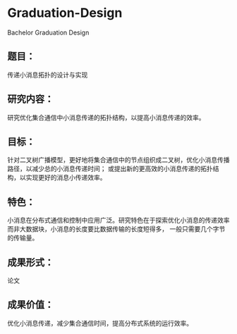 # Graduation-Design
Bachelor Graduation Design 
## 题目： 
传递小消息拓扑的设计与实现

## 研究内容： 

研究优化集合通信中小消息传递的拓扑结构，以提高小消息传递的效率。

## 目标：
针对二叉树广播模型，更好地将集合通信中的节点组织成二叉树，优化小消息传播路径，以减少总的小消息传递时间；
或提出新的更高效的小消息传递的拓扑结构，以实现更好的消息小传递效率。

## 特色：
小消息在分布式通信和控制中应用广泛。研究特色在于探索优化小消息的传递效率而非大数据块，小消息的长度要比数据传输的长度短得多，
一般只需要几个字节的传输量。

## 成果形式：
论文

## 成果价值：
优化小消息传递，减少集合通信时间，提高分布式系统的运行效率。

